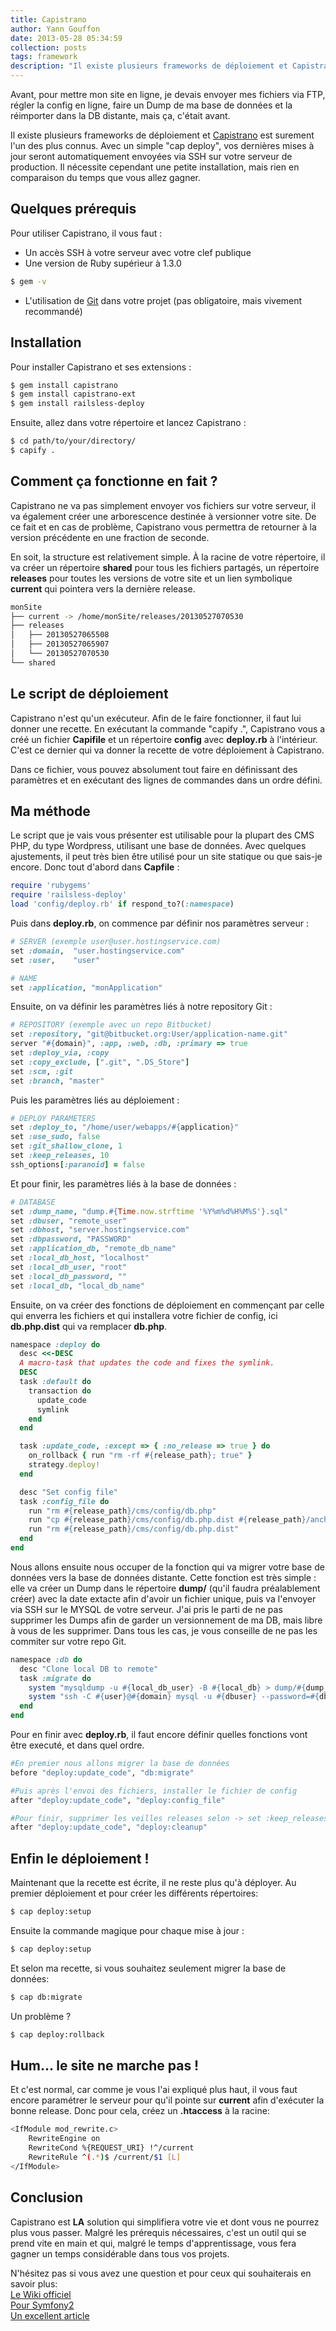 ```yaml
---
title: Capistrano
author: Yann Gouffon
date: 2013-05-28 05:34:59
collection: posts
tags: framework
description: "Il existe plusieurs frameworks de déploiement et Capistrano est surement l'un des plus connus. Avec un simple \"cap deploy\", vos dernières mises à jour seront automatiquement envoyées via SSH sur votre serveur de production. Il nécessite cependant une petite installation, mais rien en comparaison du temps que vous allez gagner."
---
```


Avant, pour mettre mon site en ligne, je devais envoyer mes fichiers via FTP, régler la config en ligne, faire un Dump de ma base de données et la réimporter dans la DB distante, mais ça, c'était avant.

Il existe plusieurs frameworks de déploiement et [Capistrano](https://github.com/capistrano/capistrano) est surement l'un des plus connus. Avec un simple "cap deploy", vos dernières mises à jour seront automatiquement envoyées via SSH sur votre serveur de production. Il nécessite cependant une petite installation, mais rien en comparaison du temps que vous allez gagner.

## Quelques prérequis

Pour utiliser Capistrano, il vous faut :

* Un accès SSH à votre serveur avec votre clef publique
* Une version de Ruby supérieur à 1.3.0
```bash
$ gem -v
```
* L'utilisation de [Git](http://git-scm.com/) dans votre projet (pas obligatoire, mais vivement recommandé)

## Installation

Pour installer Capistrano et ses extensions :
```bash
$ gem install capistrano
$ gem install capistrano-ext
$ gem install railsless-deploy
```

Ensuite, allez dans votre répertoire et lancez Capistrano :
```bash
$ cd path/to/your/directory/
$ capify .
```

## Comment ça fonctionne en fait ?

Capistrano ne va pas simplement envoyer vos fichiers sur votre serveur, il va également créer une arborescence destinée à versionner votre site. De ce fait et en cas de problème, Capistrano vous permettra de retourner à la version précédente en une fraction de seconde.

En soit, la structure est relativement simple. À la racine de votre répertoire, il va créer un répertoire **shared** pour tous les fichiers partagés, un répertoire **releases** pour toutes les versions de votre site et un lien symbolique **current** qui pointera vers la dernière release.

```bash
monSite
├── current -> /home/monSite/releases/20130527070530
├── releases
│   ├── 20130527065508
│   ├── 20130527065907
│   └── 20130527070530
└── shared
```

## Le script de déploiement

Capistrano n'est qu'un exécuteur. Afin de le faire fonctionner, il faut lui donner une recette. En exécutant la commande "capify .", Capistrano vous a créé un fichier **Capifile** et un répertoire **config** avec **deploy.rb** à l'intérieur. C'est ce dernier qui va donner la recette de votre déploiement à Capistrano.

Dans ce fichier, vous pouvez absolument tout faire en définissant des paramètres et en exécutant des lignes de commandes dans un ordre défini.

## Ma méthode

Le script que je vais vous présenter est utilisable pour la plupart des CMS PHP, du type Wordpress, utilisant une base de données. Avec quelques ajustements, il peut très bien être utilisé pour un site statique ou que sais-je encore. Donc tout d'abord dans **Capfile** :

```ruby
require 'rubygems'
require 'railsless-deploy'
load 'config/deploy.rb' if respond_to?(:namespace)
```

Puis dans **deploy.rb**, on commence par définir nos paramètres serveur :

```ruby
# SERVER (exemple user@user.hostingservice.com)
set :domain,  "user.hostingservice.com"
set :user,    "user"

# NAME
set :application, "monApplication"
```

Ensuite, on va définir les paramètres liés à notre repository Git :

```ruby
# REPOSITORY (exemple avec un repo Bitbucket)
set :repository, "git@bitbucket.org:User/application-name.git"
server "#{domain}", :app, :web, :db, :primary => true
set :deploy_via, :copy
set :copy_exclude, [".git", ".DS_Store"]
set :scm, :git
set :branch, "master"
```

Puis les paramètres liés au déploiement :

```ruby
# DEPLOY PARAMETERS
set :deploy_to, "/home/user/webapps/#{application}"
set :use_sudo, false
set :git_shallow_clone, 1
set :keep_releases, 10
ssh_options[:paranoid] = false
```

Et pour finir, les paramètres liés à la base de données :

```ruby
# DATABASE
set :dump_name, "dump.#{Time.now.strftime '%Y%m%d%H%M%S'}.sql"
set :dbuser, "remote_user" 
set :dbhost, "server.hostingservice.com"
set :dbpassword, "PASSWORD"
set :application_db, "remote_db_name"
set :local_db_host, "localhost"
set :local_db_user, "root"
set :local_db_password, ""
set :local_db, "local_db_name"
```

Ensuite, on va créer des fonctions de déploiement en commençant par celle qui enverra les fichiers et qui installera votre fichier de config, ici **db.php.dist** qui va remplacer **db.php**.

```ruby
namespace :deploy do
  desc <<-DESC
  A macro-task that updates the code and fixes the symlink.
  DESC
  task :default do
    transaction do
      update_code
      symlink
    end
  end

  task :update_code, :except => { :no_release => true } do
    on_rollback { run "rm -rf #{release_path}; true" }
    strategy.deploy!
  end

  desc "Set config file"
  task :config_file do
    run "rm #{release_path}/cms/config/db.php"
    run "cp #{release_path}/cms/config/db.php.dist #{release_path}/anchor/config/db.php"
    run "rm #{release_path}/cms/config/db.php.dist"
  end
end
```

Nous allons ensuite nous occuper de la fonction qui va migrer votre base de données vers la base de données distante. Cette fonction est très simple : elle va créer un Dump dans le répertoire **dump/** (qu'il faudra préalablement créer) avec la date extacte afin d'avoir un fichier unique, puis va l'envoyer via SSH sur le MYSQL de votre serveur. J'ai pris le parti de ne pas supprimer les Dumps afin de garder un versionnement de ma DB, mais libre à vous de les supprimer. Dans tous les cas, je vous conseille de ne pas les commiter sur votre repo Git.

```ruby
namespace :db do
  desc "Clone local DB to remote"
  task :migrate do
    system "mysqldump -u #{local_db_user} -B #{local_db} > dump/#{dump_name}"
    system "ssh -C #{user}@#{domain} mysql -u #{dbuser} --password=#{dbpassword} #{application_db} < dump/#{dump_name}"
  end
end
```

Pour en finir avec **deploy.rb**, il faut encore définir quelles fonctions vont être executé, et dans quel ordre.

```ruby
#En premier nous allons migrer la base de données
before "deploy:update_code", "db:migrate"

#Puis après l'envoi des fichiers, installer le fichier de config
after "deploy:update_code", "deploy:config_file"

#Pour finir, supprimer les veilles releases selon -> set :keep_releases
after "deploy:update_code", "deploy:cleanup"
```

## Enfin le déploiement !

Maintenant que la recette est écrite, il ne reste plus qu'à déployer. Au premier déploiement et pour créer les différents répertoires:
```bash
$ cap deploy:setup
```

Ensuite la commande magique pour chaque mise à jour :
```bash
$ cap deploy:setup
```

Et selon ma recette, si vous souhaitez seulement migrer la base de données:
```bash
$ cap db:migrate
```

Un problème ?
```bash
$ cap deploy:rollback
```

## Hum... le site ne marche pas !

Et c'est normal, car comme je vous l'ai expliqué plus haut, il vous faut encore paramétrer le serveur pour qu'il pointe sur **current** afin d'exécuter la bonne release. Donc pour cela, créez un **.htaccess** à la racine:
```bash
<IfModule mod_rewrite.c>
    RewriteEngine on
    RewriteCond %{REQUEST_URI} !^/current
    RewriteRule ^(.*)$ /current/$1 [L]
</IfModule>
```

## Conclusion

Capistrano est **LA** solution qui simplifiera votre vie et dont vous ne pourrez plus vous passer. Malgré les prérequis nécessaires, c'est un outil qui se prend vite en main et qui, malgré le temps d'apprentissage, vous fera gagner un temps considérable dans tous vos projets.

N'hésitez pas si vous avez une question et pour ceux qui souhaiterais en savoir plus:<br />
[Le Wiki officiel](https://github.com/capistrano/capistrano/wiki)<br />
[Pour Symfony2](http://capifony.org/)<br />
[Un excellent article](http://ryanflorence.com/deploying-with-capistrano-without-rails/)
